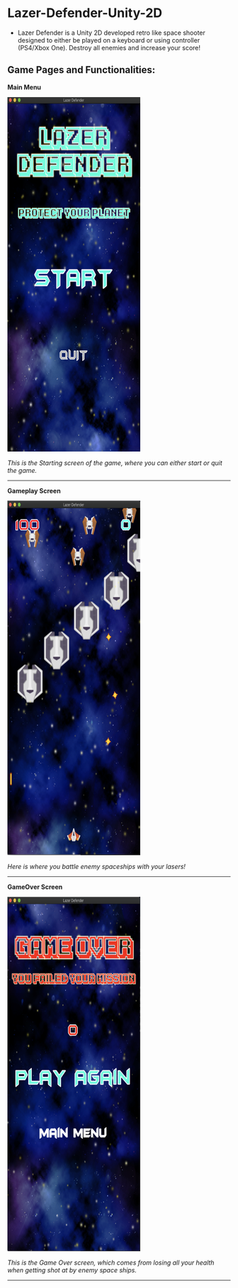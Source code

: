 # Lazer-Defender-Unity-2D
- Lazer Defender is a Unity 2D developed retro like space shooter designed to either be played on a keyboard or using controller (PS4/Xbox One). Destroy all enemies and increase your score!

## Game Pages and Functionalities:

**Main Menu**

<img src = "GameplayImages/LazerDefenderStartScreen.png" width="300" height="800">

*This is the Starting screen of the game, where you can either start or quit the game.*

---

**Gameplay Screen**

<img src = "GameplayImages/LazerDefenderGameScreen.png" width="300" height="800">

*Here is where you battle enemy spaceships with your lasers!*  

---

**GameOver Screen**

<img src = "GameplayImages/LazerDefenderGameOver.png" width="300" height="800">

*This is the Game Over screen, which comes from losing all your health when getting shot at by enemy space ships.*

--- 
